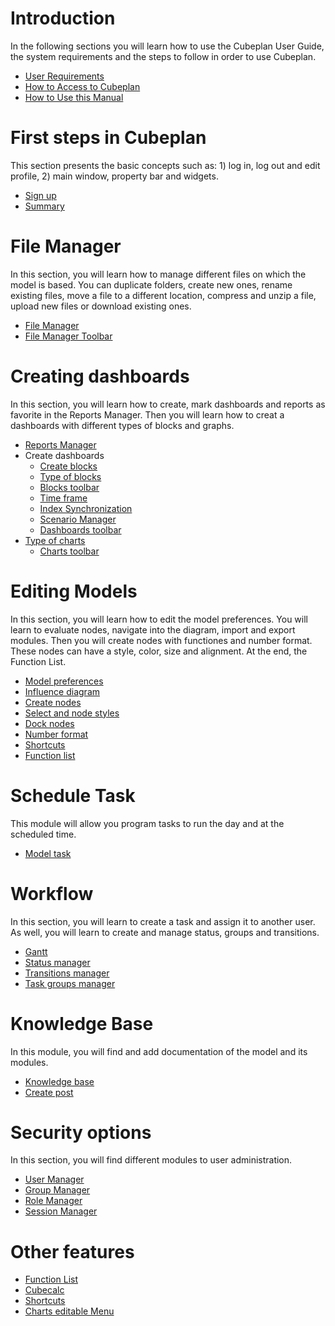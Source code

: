 # Introduction
In the following sections you will learn how to use the Cubeplan User Guide, the system requirements and the steps to follow in order to use Cubeplan.

-   [User Requirements ](Cubeplan/Introduction/Intro/#User-Requirements)
-   [How to Access to Cubeplan](Cubeplan/Introduction/Intro/#how-to-access-cubeplan)
-   [How to Use this Manual](Cubeplan/Introduction/Intro/#how-to-use-the-knowledge-base)

# First steps in Cubeplan  
This section presents the basic concepts such as: 1) log in, log out and edit profile, 2) main window, property bar and widgets.

-   [Sign up](/Cubeplan/Introduction/Sign%20up)
-   [Summary](/2-Summary)

# File Manager  
In this section, you will learn how to manage different files on which the model is based. You can duplicate folders, create new ones, rename existing files, move a file to a different location, compress and unzip a file, upload new files or download existing ones.

-   [File Manager](http://www.cubeplat.com:8081/wiki/en/knowledge-base/file-manager-2/)
-   [File Manager Toolbar](http://www.cubeplat.com:8081/wiki/en/knowledge-base/file-manager-toolbar/)

# Creating dashboards  
In this section, you will learn how to create, mark dashboards and reports as favorite in the Reports Manager. Then you will learn how to creat a dashboards with different types of blocks and graphs.

-   [Reports Manager](http://www.cubeplat.com:8081/wiki/en/knowledge-base/reports-manager-2/)
-   Create dashboards
    -   [Create blocks](http://www.cubeplat.com:8081/wiki/en/knowledge-base/create-blocks/)
    -   [Type of blocks](http://www.cubeplat.com:8081/wiki/en/knowledge-base/block-types/)
    -   [Blocks toolbar](http://www.cubeplat.com:8081/wiki/en/knowledge-base/blocks-toolbar/)
    -   [Time frame](http://www.cubeplat.com:8081/wiki/en/knowledge-base/time-frame-2/)
    -   [Index Synchronization](http://www.cubeplat.com:8081/wiki/en/knowledge-base/index-and-drilldown-drillup-synchronixation/)
    -   [Scenario Manager](http://www.cubeplat.com:8081/wiki/en/knowledge-base/scenario-manager-2/)
    -   [Dashboards toolbar](http://www.cubeplat.com:8081/wiki/en/knowledge-base/dashboard-toolbar-2/)
-   [Type of charts](http://www.cubeplat.com:8081/wiki/en/knowledge-base/types-of-charts/)
    -   [Charts toolbar](http://www.cubeplat.com:8081/wiki/en/knowledge-base/charts-toolbar/)

# Editing Models  
In this section, you will learn how to edit the model preferences. You will learn to evaluate nodes, navigate into the diagram, import and export modules. Then you will create nodes with functiones and number format. These nodes can have a style, color, size and alignment. At the end, the Function List.  

-   [Model preferences](http://www.cubeplat.com:8081/wiki/en/knowledge-base/model-preferences/)
-   [Influence diagram](http://www.cubeplat.com:8081/wiki/en/knowledge-base/influence-diagram/)
-   [Create nodes](http://www.cubeplat.com:8081/wiki/en/knowledge-base/create-nodes/)
-   [Select and node styles](http://www.cubeplat.com:8081/wiki/en/knowledge-base/select-node-styles/)
-   [Dock nodes](http://www.cubeplat.com:8081/wiki/en/knowledge-base/dock-nodes/)
-   [Number format](http://www.cubeplat.com:8081/wiki/en/knowledge-base/number-format-2/)
-   [Shortcuts](http://www.cubeplat.com:8081/wiki/en/knowledge-base/shortcuts-2/)
-   [Function list](http://www.cubeplat.com:8081/wiki/en/knowledge-base/function-list/)

# Schedule Task  
This module will allow you program tasks to run the day and at the scheduled time.

-   [Model task](http://www.cubeplat.com:8081/wiki/en/knowledge-base/model-tasks/)

# Workflow  
In this section, you will learn to create a task and assign it to another user. As well, you will learn to create and manage status, groups and transitions.

-   [Gantt](http://www.cubeplat.com:8081/wiki/en/knowledge-base/gantt-2/)
-   [Status manager](http://www.cubeplat.com:8081/wiki/en/knowledge-base/status-manager/)
-   [Transitions manager](http://www.cubeplat.com:8081/wiki/en/knowledge-base/transitions-manager/)
-   [Task groups manager](http://www.cubeplat.com:8081/wiki/en/knowledge-base/task-group-manager/)

# Knowledge Base  
In this module, you will find and add documentation of the model and its modules.

-   [Knowledge base](http://www.cubeplat.com:8081/wiki/en/knowledge-base/knowledge-base-2/)
-   [Create post](http://www.cubeplat.com:8081/wiki/en/knowledge-base/new-post/)

# Security options  
In this section, you will find different modules to user administration.

-   [User Manager](http://www.cubeplat.com:8081/wiki/en/knowledge-base/user-manager-2/)
-   [Group Manager](http://www.cubeplat.com:8081/wiki/en/knowledge-base/group-manager-2/)
-   [Role Manager](http://www.cubeplat.com:8081/wiki/en/knowledge-base/role-manager-2/)
-   [Session Manager](http://www.cubeplat.com:8081/wiki/en/knowledge-base/session-manager-2/)

# Other features
-   [Function List](http://www.cubeplat.com:8081/wiki/en/knowledge-base/function-list/)
-   [Cubecalc](http://www.cubeplat.com:8081/wiki/en/knowledge-base/cubecalc-installation-2/)
-   [Shortcuts](http://www.cubeplat.com:8081/wiki/en/knowledge-base/shortcuts-2/)
-   [Charts editable Menu](http://www.cubeplat.com:8081/wiki/en/knowledge-base/charts-editable-menu/)

<!--stackedit_data:
eyJoaXN0b3J5IjpbODIyNDMzNjI0LC0xNTY1OTgyMTIwLC0xMz
c1MzU1NDYsODAyMDEyMjI4LDIwOTE2OTE2NjAsLTUzNzg2NTRd
fQ==
-->